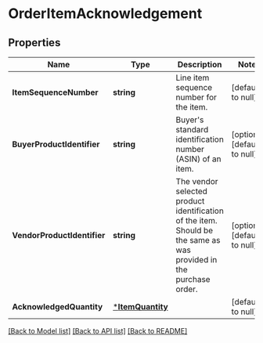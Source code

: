 # OrderItemAcknowledgement

## Properties
Name | Type | Description | Notes
------------ | ------------- | ------------- | -------------
**ItemSequenceNumber** | **string** | Line item sequence number for the item. | [default to null]
**BuyerProductIdentifier** | **string** | Buyer&#x27;s standard identification number (ASIN) of an item. | [optional] [default to null]
**VendorProductIdentifier** | **string** | The vendor selected product identification of the item. Should be the same as was provided in the purchase order. | [optional] [default to null]
**AcknowledgedQuantity** | [***ItemQuantity**](ItemQuantity.md) |  | [default to null]

[[Back to Model list]](../README.md#documentation-for-models) [[Back to API list]](../README.md#documentation-for-api-endpoints) [[Back to README]](../README.md)

